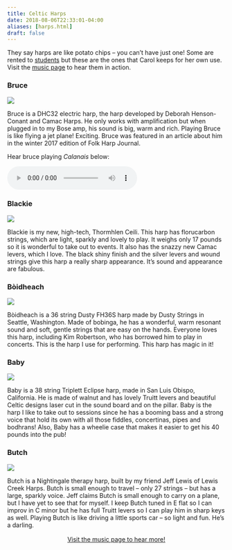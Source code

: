 ```yaml
---
title: Celtic Harps
date: 2018-08-06T22:33:01-04:00
aliases: [harps.html]
draft: false
---
```


<p class="lead"> They say harps are like potato chips – you can’t have just one! Some are rented to <a href="/lessons-workshops">students</a> but these are the ones that Carol keeps for her own use. Visit the <a href="/music">music page</a> to hear them in action.</p>


<div class="row harps">

<div class="col-md-4"><h3 class="line">Bruce</h3><img src="/img/harp-bruce.jpg" /><p>Bruce is a DHC32 electric harp, the harp developed by Deborah Henson-Conant and Camac Harps. He only works with amplification but when plugged in to my Bose amp, his sound is big, warm and rich. Playing Bruce is like flying a jet plane! Exciting. Bruce was featured in an article about him in the winter 2017 edition of Folk Harp Journal.</p>
<p>Hear bruce playing <i>Calanais</i> below:</p><audio controls=""><source src="/music-videos/music/calanais.m4a" type="audio/mp4"></source><b>Your browser does not support the audio element.</b></audio></div>

<div class="col-md-4"><h3 class="line">Blackie</h3><img src="/img/harp-blackie.jpg" /><p>Blackie is my new, high-tech, Thormhlen Ceili. This harp has florucarbon strings, which are light, sparkly and lovely to play. It  weighs only 17 pounds so it is wonderful to take out to events.  It also has the snazzy new Camac levers, which I love.   The black shiny finish and the silver levers and wound strings give this harp a really sharp appearance. It’s sound and appearance are fabulous.</p></div>

<div class="col-md-4"><h3 class="line"> B&ograve;idheach</h3><img src="/img/harp-buttercup.jpg" /><p>B&ograve;idheach is a 36 string Dusty FH36S harp made by Dusty Strings in Seattle, Washington.   Made of bobinga, he has a wonderful, warm resonant sound and soft, gentle strings that are easy on the hands.  Everyone loves this harp, including Kim Robertson, who has borrowed him to play in concerts. This is the harp I use for performing.  This harp has magic in it!</p></div>

<div class="col-md-4"><h3 class="line">Baby</h3><img src="/img/harp-baby.jpg" /><p>Baby is a 38 string Triplett Eclipse harp, made in San Luis Obispo, California.   He is made of walnut and has lovely Truitt levers and beautiful Celtic designs laser cut in the sound board and on the pillar.  Baby is the harp I like to take out to sessions since he has a booming bass and a strong voice that hold its own with all those fiddles, concertinas, pipes and bodhrans!  Also, Baby has a wheelie case that makes it easier to get his 40 pounds into the pub!</p></div>

<div class="col-md-4"><h3 class="line">Butch</h3><img src="/img/harp-butch.jpg" /><p>Butch is a Nightingale therapy harp, built by my friend Jeff Lewis of Lewis Creek Harps. Butch is small enough to travel – only 27 strings – but has a large, sparkly voice. Jeff claims Butch is small enough to carry on a plane, but I have yet to see that for myself. I keep Butch tuned in E flat so I can improv in C minor but he has full Truitt levers so I can play him in sharp keys as well. Playing Butch is like driving a little sports car – so light and fun. He’s a darling.</p></div>


</div>

<div class="row"><div class="col" style="margin-top: 1rem">
<center><a class="btn btn-primary btn-large" href="/music">Visit the music page to hear more!</a><br /><br /></center>
